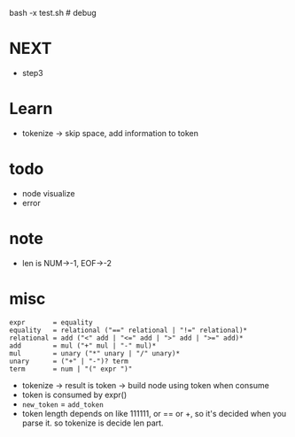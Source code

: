 bash -x test.sh # debug
# NEXT
- step3

# Learn
- tokenize -> skip space, add information to token

# todo
- node visualize
- error

# note
- len is NUM->-1, EOF->-2

# misc
```
expr       = equality
equality   = relational ("==" relational | "!=" relational)*
relational = add ("<" add | "<=" add | ">" add | ">=" add)*
add        = mul ("+" mul | "-" mul)*
mul        = unary ("*" unary | "/" unary)*
unary      = ("+" | "-")? term
term       = num | "(" expr ")"
```
- tokenize -> result is token -> build node using token when consume
- token is consumed by expr() 
- `new_token` = `add_token`
- token length depends on like 111111, or == or +, so it's decided when you parse it. so tokenize is decide len part. 
